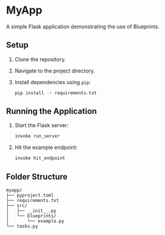 # MyApp

A simple Flask application demonstrating the use of Blueprints.

## Setup

1. Clone the repository.
2. Navigate to the project directory.
3. Install dependencies using `pip`:

   ```bash
   pip install -r requirements.txt
   ```

## Running the Application

1. Start the Flask server:

   ```bash
   invoke run_server
   ```

2. Hit the example endpoint:

   ```bash
   invoke hit_endpoint
   ```

## Folder Structure

```
myapp/
├── pyproject.toml
├── requirements.txt
├── src/
│   ├── __init__.py
│   └── blueprints/
│       └── example.py
└── tasks.py
```